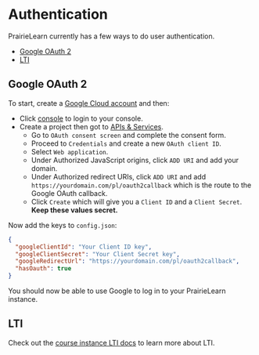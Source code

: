 # Authentication

PrairieLearn currently has a few ways to do user authentication.

- [Google OAuth 2](#google-oauth-2)
- [LTI](../courseInstance.md#lti-overview)

## Google OAuth 2

To start, create a [Google Cloud account](https://cloud.google.com/) and then:

- Click [console](https://console.cloud.google.com/) to login to your console.
- Create a project then got to [APIs & Services](https://console.cloud.google.com/apis/dashboard).
  - Go to `OAuth consent screen` and complete the consent form.
  - Proceed to `Credentials` and create a new `OAuth client ID`.
  - Select `Web application`.
  - Under Authorized JavaScript origins, click `ADD URI` and add your domain.
  - Under Authorized redirect URIs, click `ADD URI` and add `https://yourdomain.com/pl/oauth2callback` which is the route to the Google OAuth callback.
  - Click `Create` which will give you a `Client ID` and a `Client Secret`. **Keep these values secret.**

Now add the keys to `config.json`:

```json
{
  "googleClientId": "Your Client ID key",
  "googleClientSecret": "Your Client Secret key",
  "googleRedirectUrl": "https://yourdomain.com/pl/oauth2callback",
  "hasOauth": true
}
```

You should now be able to use Google to log in to your PrairieLearn instance.

## LTI

Check out the [course instance LTI docs](../courseInstance.md#lti-overview) to learn more about LTI.
